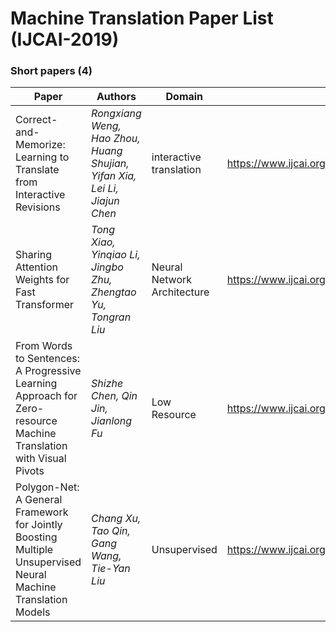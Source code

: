 # Machine Translation Paper List (IJCAI-2019)

### Short papers (4)

| Paper                                                     | Authors                                                  | Domain             | Link                          |
| ------------------------------------------------------------ | ------------------------------------------------------------ | --------------------- | -------------------------------- |
| Correct-and-Memorize: Learning to Translate from Interactive Revisions | *Rongxiang Weng, Hao Zhou, Huang Shujian, Yifan Xia, Lei Li, Jiajun Chen* | interactive translation | https://www.ijcai.org/Proceedings/2019/0730.pdf |
| Sharing Attention Weights for Fast Transformer | *Tong Xiao, Yinqiao Li, Jingbo Zhu, Zhengtao Yu, Tongran Liu* | Neural Network Architecture | https://www.ijcai.org/Proceedings/2019/0735.pdf |
| From Words to Sentences: A Progressive Learning Approach for Zero-resource Machine Translation with Visual Pivots | *Shizhe Chen, Qin Jin, Jianlong Fu* | Low Resource | https://www.ijcai.org/Proceedings/2019/0685.pdf |
| Polygon-Net: A General Framework for Jointly Boosting Multiple Unsupervised Neural Machine Translation Models | *Chang Xu, Tao Qin, Gang Wang, Tie-Yan Liu* | Unsupervised | https://www.ijcai.org/Proceedings/2019/0739.pdf |